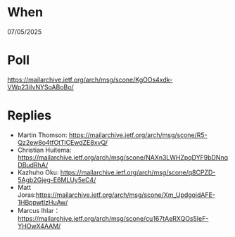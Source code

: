 # When

07/05/2025

# Poll

https://mailarchive.ietf.org/arch/msg/scone/KgOOs4xdk-VWp23iIvNYSoABoBo/

# Replies

* Martin Thomson: https://mailarchive.ietf.org/arch/msg/scone/R5-Qz2ew8o4tfOtTlCEwdZE8xvQ/
* Christian Huitema: https://mailarchive.ietf.org/arch/msg/scone/NAXn3LWHZpqDYF9bDNnqDBudRhA/
* Kazhuho Oku: https://mailarchive.ietf.org/arch/msg/scone/q8CPZD-5Agb2Gjeg-E6MLUy5eC4/
* Matt Joras:https://mailarchive.ietf.org/arch/msg/scone/Xm_UpdgoidAFE-1HBppwtIzHuAw/
* Marcus Ihlar：https://mailarchive.ietf.org/arch/msg/scone/cu167tAeRXQOs5IeF-YHOwX4AAM/
